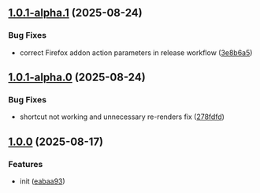 ## [1.0.1-alpha.1](https://github.com/chromium-style-qrcode/next-qrcode-generator/compare/1.0.1-alpha.0...1.0.1-alpha.1) (2025-08-24)

### Bug Fixes

- correct Firefox addon action parameters in release workflow ([3e8b6a5](https://github.com/chromium-style-qrcode/next-qrcode-generator/commit/3e8b6a58da4cda528db112a5e89c57a468d883d0))

## [1.0.1-alpha.0](https://github.com/chromium-style-qrcode/next-qrcode-generator/compare/1.0.0...1.0.1-alpha.0) (2025-08-24)

### Bug Fixes

- shortcut not working and unnecessary re-renders fix ([278fdfd](https://github.com/chromium-style-qrcode/next-qrcode-generator/commit/278fdfd4f937ab30de84c87392606a59e72c6e91))

## [1.0.0](https://github.com/chromium-style-qrcode/next-qrcode-generator/compare/eabaa93c9e7d788d6adb22d77f4850eb79dc58f4...1.0.0) (2025-08-17)

### Features

- init ([eabaa93](https://github.com/chromium-style-qrcode/next-qrcode-generator/commit/eabaa93c9e7d788d6adb22d77f4850eb79dc58f4))
